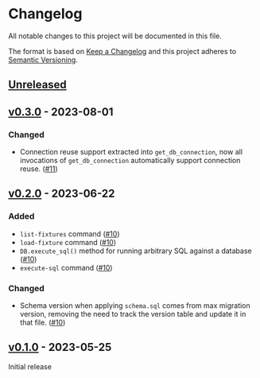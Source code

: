 # Changelog

All notable changes to this project will be documented in this file.

The format is based on [Keep a Changelog](http://keepachangelog.com/en/1.0.0/)
and this project adheres to [Semantic Versioning](http://semver.org/spec/v2.0.0.html).

## [Unreleased]

## [v0.3.0] - 2023-08-01

### Changed

- Connection reuse support extracted into `get_db_connection`, now all
  invocations of `get_db_connection` automatically support connection reuse.
  ([#11])

## [v0.2.0] - 2023-06-22

### Added

- `list-fixtures` command ([#10])
- `load-fixture` command ([#10])
- `DB.execute_sql()` method for running arbitrary SQL against a database ([#10])
- `execute-sql` command ([#10])

### Changed

- Schema version when applying `schema.sql` comes from max migration version,
  removing the need to track the version table and update it in that file. ([#10])

## [v0.1.0] - 2023-05-25

Initial release

[unreleased]: https://github.com/element84/dbami/compare/v0.3.0...main
[v0.3.0]: https://github.com/element84/dbami/compare/v0.2.0...v0.3.0
[v0.2.0]: https://github.com/element84/dbami/compare/v0.1.0...v0.2.0
[v0.1.0]: https://github.com/element84/dbami/tree/v0.1.0

[#10]: https://github.com/Element84/dbami/pull/10
[#11]: https://github.com/Element84/dbami/pull/11
